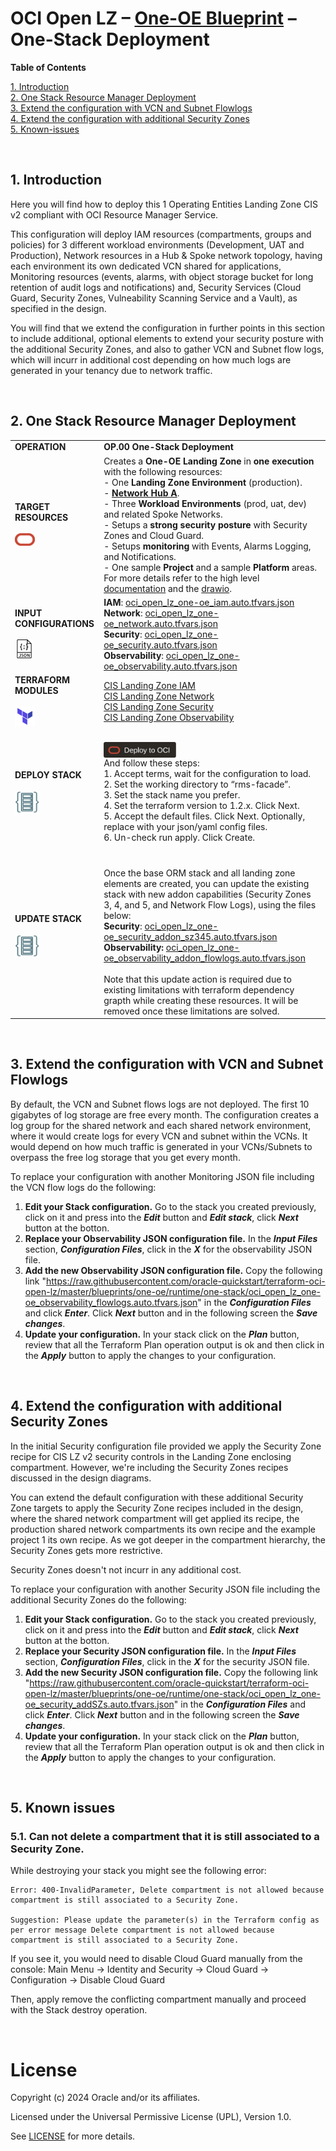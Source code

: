 # **OCI Open LZ &ndash; [One-OE Blueprint](#) &ndash; One-Stack Deployment**

**Table of Contents**

[1. Introduction](#1-introduction)</br>
[2. One Stack Resource Manager Deployment](#2-one-stack-resource-manager-deployment)</br>
[3. Extend the configuration with VCN and Subnet Flowlogs](#3-extend-the-configuration-with-vcn-and-subnet-flowlogs)</br>
[4. Extend the configuration with additional Security Zones](#4-extend-the-configuration-with-additiona-security-zones)</br>
[5. Known-issues](#5-known-issues)</br>

&nbsp; 

## 1. Introduction

Here you will find how to deploy this 1 Operating Entities Landing Zone CIS v2 compliant with OCI Resource Manager Service.

This configuration will deploy IAM resources (compartments, groups and policies) for 3 different workload environments (Development, UAT and Production), Network resources in a Hub & Spoke network topology, having each environment its own dedicated VCN shared for applications, Monitoring resources (events, alarms, with object storage bucket for long retention of audit logs and notifications) and, Security Services (Cloud Guard, Security Zones, Vulneability Scanning Service and a Vault), as specified in the design.

You will find that we extend the configuration in further points in this section to include additional, optional elements to extend your security posture with the additional Security Zones, and also to gather VCN and Subnet flow logs, which will incurr in additional cost depending on how much logs are generated in your tenancy due to network traffic.

&nbsp; 

## 2. One Stack Resource Manager Deployment

| |  |
|---|---| 
| **OPERATION** | **OP.00 One-Stack Deployment** | 
| **TARGET RESOURCES**  </br></br><img src="../../../../commons/images/icon_oci.jpg" width="32">| Creates a **One-OE Landing Zone** in **one execution** with the following resources: </br> - One **Landing Zone Environment** (production). </br>- [**Network Hub A**](/addons/oci-hub-models/hub_a/readme.md).</br>- Three **Workload Environments** (prod, uat, dev) and related Spoke Networks.</br>- Setups a **strong security posture** with  Security Zones and Cloud Guard.</br>- Setups **monitoring** with Events, Alarms Logging, and Notifications.</br>- One sample **Project** and a sample **Platform** areas.</br>For more details refer to the high level [documentation](/blueprints/one-oe/design/readme.md) and the [drawio](/blueprints/one-oe/design/OCI_Open_LZ_One-OE-Blueprint.drawio).|
| **INPUT CONFIGURATIONS** </br></br><img src="../../../../commons/images/icon_json.jpg" width="30">|**IAM**: [oci_open_lz_one-oe_iam.auto.tfvars.json](oci_open_lz_one-oe_iam.auto.tfvars.json)</br>**Network**: [oci_open_lz_one-oe_network.auto.tfvars.json](oci_open_lz_one-oe_network.auto.tfvars.json)</br>**Security**: [oci_open_lz_one-oe_security.auto.tfvars.json](oci_open_lz_one-oe_security.auto.tfvars.json)</br>**Observability**: [oci_open_lz_one-oe_observability.auto.tfvars.json](oci_open_lz_one-oe_observability.auto.tfvars.json)</br> |
| **TERRAFORM MODULES** </br></br><img src="../../../../commons/images/icon_terraform.jpg" width="32">| [CIS  Landing Zone IAM](https://github.com/oracle-quickstart/terraform-oci-cis-landing-zone-iam) </br>[CIS Landing Zone Network](https://github.com/oracle-quickstart/terraform-oci-cis-landing-zone-networking)</br> [CIS Landing Zone  Security](https://github.com/oracle-quickstart/terraform-oci-cis-landing-zone-security)</br> [CIS  Landing Zone Observability](https://github.com/oracle-quickstart/terraform-oci-cis-landing-zone-observability)  |OCI_Open_LZ_One-OE-Blueprint.drawio).|
| **DEPLOY  STACK**  </br> </br><img src="../../../../commons/images/icon_orm.jpg" width="40">| </br>[<img src="../../../../commons/images/DeployToOCI.svg"  height="25" align="center">](https://cloud.oracle.com/resourcemanager/stacks/create?zipUrl=https://github.com/oracle-quickstart/terraform-oci-landing-zones-orchestrator/archive/refs/tags/v2.0.1.zip&zipUrlVariables={"input_config_files_urls":"https://raw.githubusercontent.com/oracle-quickstart/terraform-oci-open-lz/master/blueprints/one-oe/runtime/one-stack/oci_open_lz_one-oe_iam.auto.tfvars.json,https://raw.githubusercontent.com/oracle-quickstart/terraform-oci-open-lz/master/blueprints/one-oe/runtime/one-stack/oci_open_lz_one-oe_network.auto.tfvars.json,https://raw.githubusercontent.com/oracle-quickstart/terraform-oci-open-lz/master/blueprints/one-oe/runtime/one-stack/oci_open_lz_one-oe_observability.auto.tfvars.json,https://raw.githubusercontent.com/oracle-quickstart/terraform-oci-open-lz/master/blueprints/one-oe/runtime/one-stack/oci_open_lz_one-oe_security.auto.tfvars.json"})  </br> And follow these steps:</br>1. Accept terms,  wait for the configuration to load. </br>2. Set the working directory to “rms-facade”. </br>3. Set the stack name you prefer.</br>4. Set the terraform version to 1.2.x. Click Next. </br>5. Accept the default files. Click Next. Optionally, replace with your json/yaml config files. </br>6. Un-check run apply. Click Create. </br> </br> |
| **UPDATE  STACK**  </br></br><img src="../../../../commons/images/icon_orm.jpg" width="40">| </br> Once the base ORM stack and all landing zone elements are created, you can update the existing stack with new addon capabilities (Security Zones 3, 4, and 5, and Network Flow Logs), using the files below:  </br>**Security**: [oci_open_lz_one-oe_security_addon_sz345.auto.tfvars.json]()</br>**Observability:** [oci_open_lz_one-oe_observability_addon_flowlogs.auto.tfvars.json]() </br></br>Note that this update action is required due to existing limitations with terraform dependency grapth while creating these resources. It will be removed once these limitations are solved.| 

&nbsp; 

## 3. Extend the configuration with VCN and Subnet Flowlogs

By default, the VCN and Subnet flows logs are not deployed. The first 10 gigabytes of log storage are free every month. The configuration creates a log group for the shared network and each shared network environment, where it would create logs for every VCN and subnet within the VCNs. It would depend on how much traffic is generated in your VCNs/Subnets to overpass the free log storage that you get every month.

To replace your configuration with another Monitoring JSON file including the VCN flow logs do the following:

1. **Edit your Stack configuration.** Go to the stack you created previously, click on it and press into the ***Edit*** button and ***Edit stack***, click ***Next*** button at the botton.
2. **Replace your Observability JSON configuration file.** In the ***Input Files*** section, ***Configuration Files***, click in the ***X*** for the observability JSON file.
3. **Add the new Observability JSON configuration file.** Copy the following link "https://raw.githubusercontent.com/oracle-quickstart/terraform-oci-open-lz/master/blueprints/one-oe/runtime/one-stack/oci_open_lz_one-oe_observability_flowlogs.auto.tfvars.json" in the ***Configuration Files*** and click ***Enter***. Click ***Next*** button and in the following screen the ***Save changes***.
4. **Update your configuration.** In your stack click on the ***Plan*** button, review that all the Terraform Plan operation output is ok and then click in the ***Apply*** button to apply the changes to your configuration.
   
&nbsp; 

## 4. Extend the configuration with additional Security Zones

In the initial Security configuration file provided we apply the Security Zone recipe for CIS LZ v2 security controls in the Landing Zone enclosing compartment. However, we're including the Security Zones recipes discussed in the design diagrams.

You can extend the default configuration with these additional Security Zone targets to apply the Security Zone recipes included in the design, where the shared network compartment will get applied its recipe, the production shared network compartments its own recipe and the example project 1 its own recipe. As we got deeper in the compartment hierarchy, the Security Zones gets more restrictive.

Security Zones doesn't not incurr in any additional cost.

To replace your configuration with another Security JSON file including the additional Security Zones do the following:

1. **Edit your Stack configuration.** Go to the stack you created previously, click on it and press into the ***Edit*** button and ***Edit stack***, click ***Next*** button at the botton.
2. **Replace your Security JSON configuration file.** In the ***Input Files*** section, ***Configuration Files***, click in the ***X*** for the security JSON file.
3. **Add the new Security JSON configuration file.** Copy the following link "https://raw.githubusercontent.com/oracle-quickstart/terraform-oci-open-lz/master/blueprints/one-oe/runtime/one-stack/oci_open_lz_one-oe_security_addSZs.auto.tfvars.json" in the ***Configuration Files*** and click ***Enter***. Click ***Next*** button and in the following screen the ***Save changes***.
4. **Update your configuration.** In your stack click on the ***Plan*** button, review that all the Terraform Plan operation output is ok and then click in the ***Apply*** button to apply the changes to your configuration.

&nbsp; 

## 5. Known issues

### 5.1. Can not delete a compartment that it is still associated to a Security Zone.

While destroying your stack you might see the following error:

```
Error: 400-InvalidParameter, Delete compartment is not allowed because compartment is still associated to a Security Zone.

Suggestion: Please update the parameter(s) in the Terraform config as per error message Delete compartment is not allowed because compartment is still associated to a Security Zone.

```

If you see it, you would need to disable Cloud Guard manually from the console:
Main Menu -> Identity and Security -> Cloud Guard -> Configuration -> Disable Cloud Guard

Then, apply remove the conflicting compartment manually and proceed with the Stack destroy operation.




&nbsp; 

# License

Copyright (c) 2024 Oracle and/or its affiliates.

Licensed under the Universal Permissive License (UPL), Version 1.0.

See [LICENSE](LICENSE) for more details.
